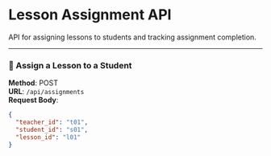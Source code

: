 # Lesson Assignment API

API for assigning lessons to students and tracking assignment completion.

---

### 🔹 Assign a Lesson to a Student

**Method**: POST  
**URL**: `/api/assignments`  
**Request Body**:

```json
{
  "teacher_id": "t01",
  "student_id": "s01",
  "lesson_id": "l01"
}
